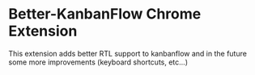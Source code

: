 Better-KanbanFlow Chrome Extension
==================================

This extension adds better RTL support to kanbanflow
and in the future some more improvements
(keyboard shortcuts, etc...)


